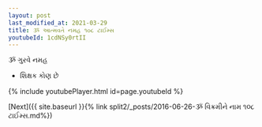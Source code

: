 ```yaml
---
layout: post
last_modified_at: 2021-03-29
title: ૐ આત્મવતે નમહ ૧૦૮ ટાઈમ્સ
youtubeId: 1cdNSy0rtII
---
```

 
 
 ૐ ગુરવે નમહ  
 
 -  શિક્ષક કોણ છે 
 
  
 
  
 
 
 
 
 
 


{% include youtubePlayer.html id=page.youtubeId %}
 
[Next]({{ site.baseurl }}{% link  split2/_posts/2016-06-26-ૐ વિક્રમીને નામ ૧૦૮ ટાઈમ્સ.md%})
 
